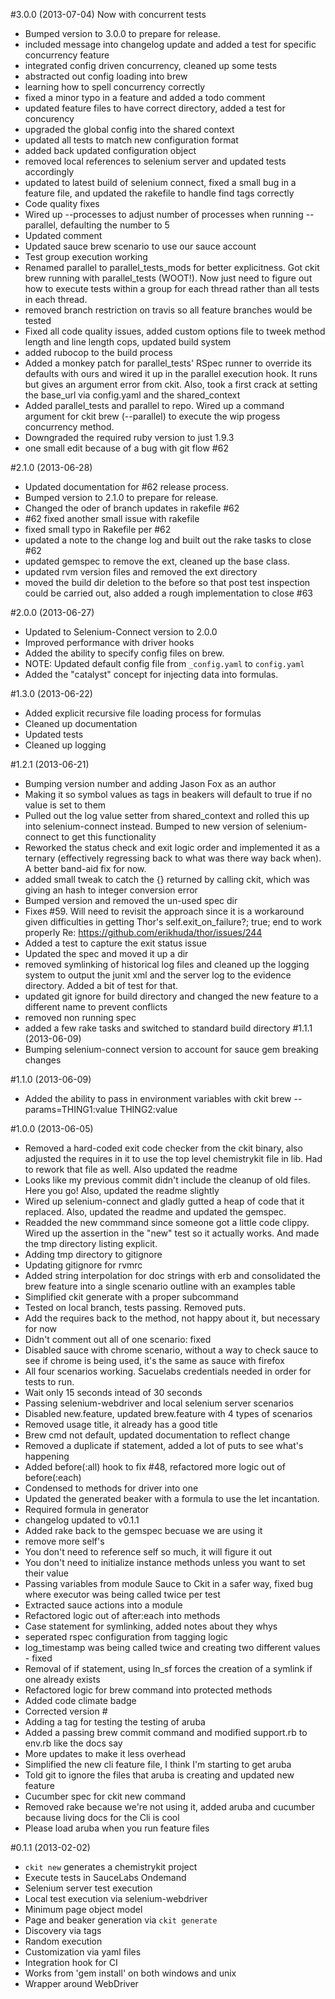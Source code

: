 #3.0.0 (2013-07-04)
Now with concurrent tests

- Bumped version to 3.0.0 to prepare for release.
- included message into changelog update and added a test for specific concurrency feature
- integrated config driven concurrency, cleaned up some tests
- abstracted out config loading into brew
- learning how to spell concurrency correctly
- fixed a minor typo in a feature and added a todo comment
- updated feature files to have correct directory, added a test for concurency
- upgraded the global config into the shared context
- updated all tests to match new configuration format
- added back updated configuration object
- removed local references to selenium server and updated tests accordingly
- updated to latest build of selenium connect, fixed a small bug in a feature file, and updated the rakefile to handle find tags correctly
- Code quality fixes
- Wired up --processes to adjust number of processes when running --parallel, defaulting the number to 5
- Updated comment
- Updated sauce brew scenario to use our sauce account
- Test group execution working
- Renamed parallel to parallel_tests_mods for better explicitness. Got ckit brew running with parallel_tests (WOOT!). Now just need to figure out how to execute tests within a group for each thread rather than all tests in each thread.
- removed branch restriction on travis so all feature branches would be tested
- Fixed all code quality issues, added custom options file to tweek method length and line length cops, updated build system
- added rubocop to the build process
- Added a monkey patch for parallel_tests' RSpec runner to override its defaults with ours and wired it up in the parallel execution hook. It runs but gives an argument error from ckit. Also, took a first crack at setting the base_url via config.yaml and the shared_context
- Added parallel_tests and parallel to repo. Wired up a command argument for ckit brew (--parallel) to execute the wip progess concurrency method.
- Downgraded the required ruby version to just 1.9.3
- one small edit because of a bug with git flow #62

#2.1.0 (2013-06-28)
- Updated documentation for #62 release process.
- Bumped version to 2.1.0 to prepare for release.
- Changed the oder of branch updates in rakefile #62
- #62 fixed another small issue with rakefile
- fixed small typo in Rakefile per #62
- updated a note to the change log and built out the rake tasks to close #62
- updated gemspec to remove the ext, cleaned up the base class.
-  updated rvm version files and removed the ext directory
- moved the build dir deletion to the before so that post test inspection could be carried out, also added a rough implementation to close #63

#2.0.0 (2013-06-27)
- Updated to Selenium-Connect version to 2.0.0
- Improved performance with driver hooks
- Added the ability to specify config files on brew.
- NOTE: Updated default config file from `_config.yaml` to `config.yaml`
- Added the "catalyst" concept for injecting data into formulas.

#1.3.0 (2013-06-22)
- Added explicit recursive file loading process for formulas
- Cleaned up documentation
- Updated tests
- Cleaned up logging

#1.2.1 (2013-06-21)
- Bumping version number and adding Jason Fox as an author
- Making it so symbol values as tags in beakers will default to true if no value is set to them
- Pulled out the log value setter from shared_context and rolled this up into selenium-connect instead. Bumped to new version of selenium-connect to get this functionality
- Reworked the status check and exit logic order and implemented it as a ternary (effectively regressing back to what was there way back when). A better band-aid fix for now.
- added small tweak to catch the {} returned by calling ckit, which was giving an hash to integer conversion error
- Bumped version and removed the un-used spec dir
- Fixes #59. Will need to revisit the approach since it is a workaround given difficulties in getting Thor's self.exit_on_failure?; true; end to work properly Re: https://github.com/erikhuda/thor/issues/244
- Added a test to capture the exit status issue
- Updated the spec and moved it up a dir
- removed symlinking of historical log files and cleaned up the logging system to output the junit xml and the server log to the evidence directory. Added a bit of test for that.
- updated git ignore for build directory and changed the new feature to a different name to prevent conflicts
- removed non running spec
- added a few rake tasks and switched to standard build directory
#1.1.1 (2013-06-09)
- Bumping selenium-connect version to account for sauce gem breaking changes

#1.1.0 (2013-06-09)
- Added the ability to pass in environment variables with ckit brew --params=THING1:value THING2:value

#1.0.0 (2013-06-05)
- Removed a hard-coded exit code checker from the ckit binary, also adjusted the requires in it to use the top level chemistrykit file in lib. Had to rework that file as well. Also updated the readme
- Looks like my previous commit didn't include the cleanup of old files. Here you go! Also, updated the readme slightly
- Wired up selenium-connect and gladly gutted a heap of code that it replaced. Also, updated the readme and updated the gemspec.
- Readded the new commmand since someone got a little code clippy. Wired up the assertion in the "new" test so it actually works. And made the tmp directory listing explicit.
- Adding tmp directory to gitignore
- Updating gitignore for rvmrc
- Added string interpolation for doc strings with erb and consolidated the brew feature into a single scenario outline with an examples table
- Simplified ckit generate with a proper subcommand
- Tested on local branch, tests passing. Removed puts.
- Add the requires back to the method, not happy about it, but necessary for now
- Didn't comment out all of one scenario: fixed
- Disabled sauce with chrome scenario, without a way to check sauce to see if chrome is being used, it's the same as sauce with firefox
- All four scenarios working. Sacuelabs credentials needed in order for tests to run.
- Wait only 15 seconds intead of 30 seconds
- Passing selenium-webdriver and local selenium server scenarios
- Disabled new.feature, updated brew.feature with 4 types of scenarios
- Removed usage title, it already has a good title
- Brew cmd not default, updated documentation to reflect change
- Removed a duplicate if statement, added a lot of puts to see what's happening
- Added before(:all) hook to fix #48, refactored more logic out of before(:each)
- Condensed to methods for driver into one
- Updated the generated beaker with a formula to use the let incantation.
- Required formula in generator
- changelog updated to v0.1.1
- Added rake back to the gemspec becuase we are using it
- remove more self's
- You don't need to reference self so much, it will figure it out
- You don't need to initialize instance methods unless you want to set their value
- Passing variables from module Sauce to Ckit in a safer way, fixed bug where executor was being called twice per test
- Extracted sauce actions into a module
- Refactored logic out of after:each into methods
- Case statement for symlinking, added notes about they whys
- seperated rspec configuration from tagging logic
- log_timestamp was being called twice and creating two different values - fixed
- Removal of if statement, using ln_sf forces the creation of a symlink if one already exists
- Refactored logic for brew command into protected methods
- Added code climate badge
- Corrected version #
- Adding a tag for testing the testing of aruba
- Added a passing brew commit command and modified support.rb to env.rb like the docs say
- More updates to make it less overhead
- Simplified the new cli feature file, I think I'm starting to get aruba
- Told git to ignore the files that aruba is creating and updated new feature
- Cucumber spec for ckit new command
- Removed rake because we're not using it, added aruba and cucumber because living docs for the Cli is cool
- Please load aruba when you run feature files

#0.1.1 (2013-02-02)

* `ckit new` generates a chemistrykit project
* Execute tests in SauceLabs Ondemand
* Selenium server test execution
* Local test execution via selenium-webdriver
* Minimum page object model
* Page and beaker generation via `ckit generate`
* Discovery via tags
* Random execution
* Customization via yaml files
* Integration hook for CI
* Works from 'gem install' on both windows and unix
* Wrapper around WebDriver
